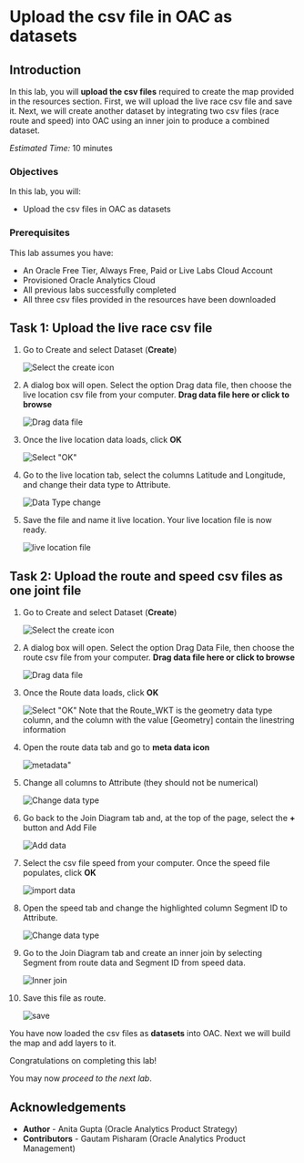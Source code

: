 # Upload the csv file in OAC as datasets

## Introduction

In this lab, you will **upload the csv files** required to create the map provided in the resources section. First, we will upload the live race csv file and save it. Next, we will create another dataset by integrating two csv files (race route and speed) into OAC using an inner join to produce a combined dataset.

_Estimated Time:_ 10 minutes

### Objectives

In this lab, you will:

- Upload the csv files in OAC as datasets

### Prerequisites

This lab assumes you have:

- An Oracle Free Tier, Always Free, Paid or Live Labs Cloud Account
- Provisioned Oracle Analytics Cloud
- All previous labs successfully completed
- All three csv files provided in the resources have been downloaded

## Task 1: Upload the live race csv file

1. Go to Create and select Dataset (**Create**)

    ![Select the create icon](./images/1%20Create%20Dataset.jpg)

2. A dialog box will open. Select the option Drag data file, then choose the live location csv file from your computer. **Drag data file here or click to browse**

    ![Drag data file](./images/2.%20Drag%20Data%20set%20.jpg)

3. Once the live location data loads, click **OK**

    ![Select "OK"](./images/3%20Upload%20Click%20OK.jpg)

4. Go to the live location tab, select the columns Latitude and Longitude, and change their data type to Attribute.

    ![Data Type change](./images/4%20Change%20Data%20Type%20to%20Attribute.jpg)

5. Save the file and name it live location. Your live location file is now ready.

    ![live location file](./images/5%20Save%20the%20file.jpg)

## Task 2: Upload the route and speed csv files as one joint file

1. Go to Create and select Dataset (**Create**)

    ![Select the create icon](./images/1%20Create%20Dataset.jpg)

2. A dialog box will open. Select the option Drag Data File, then choose the route csv file from your computer. **Drag data file here or click to browse**

    ![Drag data file](./images/2.%20Drag%20Data%20set%20.jpg)

3. Once the Route data loads, click **OK**

    ![Select "OK"](./images/2%20Upload%20joint%20excel%20file/3%20Select%20the%20route%20data%20set%20and%20name%20it%20route.png)
Note that the Route_WKT is the geometry data type column, and the column with the value [Geometry] contain the linestring information

4. Open the route data tab and go to **meta data icon**

    ![metadata"](./images/2%20Upload%20joint%20excel%20file/4%20Select%20the%20route%20and%20go%20to%20meta%20data.png)

5. Change all columns to Attribute (they should not be numerical)

    ![Change data type](./images/2%20Upload%20joint%20excel%20file/5%20Select%20all%20the%20highlighted%20columns%20and%20change%20the%20property%20to%20Attribute%20from%20numeric.gif)

6. Go back to the Join Diagram tab and, at the top of the page, select the **+** button and Add File

    ![Add data](./images/2%20Upload%20joint%20excel%20file/6%20Go%20back%20to%20join%20diagram%20tab%20and%20add%20File%20.jpg)

7. Select the csv file speed from your computer. Once the speed file populates, click **OK**

    ![import data](./images/2%20Upload%20joint%20excel%20file/7%20Add%20speed%20file%20and%20click%20ok.png)

8. Open the speed tab and change the highlighted column Segment ID to Attribute.

    ![Change data type](./images/2%20Upload%20joint%20excel%20file/8%20Speed%20Tab%20and%20change%20the%20data%20type.jpg)

9. Go to the Join Diagram tab and create an inner join by selecting Segment from route data and Segment ID from speed data.

    ![Inner join](./images/2%20Upload%20joint%20excel%20file/9%20Inner%20Join.gif)

10. Save this file as route.

    ![save](./images/2%20Upload%20joint%20excel%20file/10%20Save%20the%20file.jpg)

You have now loaded the csv files as **datasets** into OAC.
Next we will build the map and add layers to it.

Congratulations on completing this lab!

You may now *proceed to the next lab*.

## **Acknowledgements**

- **Author** - Anita Gupta (Oracle Analytics Product Strategy)
- **Contributors** - Gautam Pisharam (Oracle Analytics Product Management)